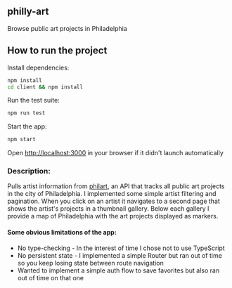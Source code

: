 ## philly-art
Browse public art projects in Philadelphia

## How to run the project
Install dependencies:
```bash
npm install
cd client && npm install
```

Run the test suite:
```bash
npm run test
```

Start the app:
```bash
npm start
```

Open [http://localhost:3000](http://localhost:3000) in your browser if it didn't launch automatically

### Description:
Pulls artist information from [philart](https://www.philart.net/api.html), an API that tracks all public art projects in the city of Philadelphia. I implemented some simple artist filtering and pagination. When you click on an artist it navigates to a second page that shows the artist's projects in a thumbnail gallery. Below each gallery I provide a map of Philadelphia with the art projects displayed as markers.

#### Some obvious limitations of the app:
* No type-checking - In the interest of time I chose not to use TypeScript
* No persistent state - I implemented a simple Router but ran out of time so you keep losing state between route navigation
* Wanted to implement a simple auth flow to save favorites but also ran out of time on that one